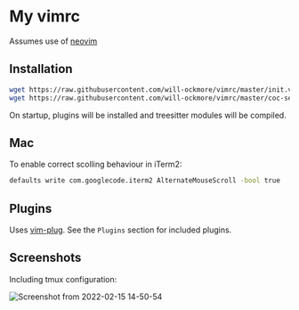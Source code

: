 # My vimrc

Assumes use of [neovim](https://neovim.io/)

## Installation

```bash
wget https://raw.githubusercontent.com/will-ockmore/vimrc/master/init.vim -o ~/.config/nvim/init.vim
wget https://raw.githubusercontent.com/will-ockmore/vimrc/master/coc-settings.json -o ~/.config/nvim/coc-settings.json
```

On startup, plugins will be installed and treesitter modules will be compiled.

## Mac

To enable correct scolling behaviour in iTerm2:

```bash
defaults write com.googlecode.iterm2 AlternateMouseScroll -bool true
```

## Plugins

Uses [vim-plug](https://github.com/junegunn/vim-plug). See the `Plugins` section for included plugins.

## Screenshots

Including tmux configuration:


![Screenshot from 2022-02-15 14-50-54](https://user-images.githubusercontent.com/13736156/154086503-dd134ed9-de43-4237-a870-4486bbdf979f.png)
